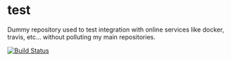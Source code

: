 # test

Dummy repository used to test integration with online services like docker,
travis, etc... without polluting my main repositories.

[![Build Status](https://api.travis-ci.org/efornara/test.svg?branch=master)](https://travis-ci.org/efornara/test/builds)
